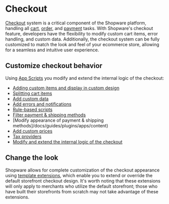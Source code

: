 # Checkout

[Checkout](/docs/concepts/commerce/checkout-concept) system is a critical component of the Shopware platform, handling all [cart](/docs/concepts/commerce/checkout-concept/cart), [order](/docs/concepts/commerce/checkout-concept/orders), and [payment](/docs/concepts/commerce/checkout-concept/payments) tasks. With Shopware's checkout feature, developers have the flexibility to modify custom cart items, error handling, and custom data. Additionally, the checkout system can be fully customized to match the look and feel of your ecommerce store, allowing for a seamless and intuitive user experience.

## Customize checkout behavior

Using [App Scripts](/docs/guides/plugins/apps/app-scripts) you modify and extend the internal logic of the checkout:

 * [Adding custom items and display in custom design](/docs/guides/plugins/apps/app-scripts/cart-manipulation)
 * [Splitting cart items](/docs/guides/plugins/apps/app-scripts/cart-manipulation#split-line-items)
 * [Add custom data](/docs/guides/plugins/apps/app-scripts/cart-manipulation)
 * [Add errors and notifications](/docs/guides/plugins/apps/app-scripts/cart-manipulation)
 * [Rule-based scripts](/docs/guides/plugins/apps/app-scripts/cart-manipulation)
 * [Filter payment & shipping methods](/docs/guides/plugins/apps/custom-data)
 * [Modify appearance of payment & shipping methods]/docs/guides/plugins/apps/content)
 * [Add custom prices](/docs/guides/plugins/apps/app-scripts/cart-manipulation)
 * [Tax providers](/docs/guides/plugins/apps/tax-provider#tax-provider-endpoint)
 * [Modify and extend the internal logic of the checkout](/docs/guides/plugins/apps/custom-data)

## Change the look

Shopware allows for complete customization of the checkout appearance using [template extensions](/docs/guides/plugins/plugins/storefront/customize-templates), which enable you to extend or override the default storefront checkout design. It's worth noting that these extensions will only apply to merchants who utilize the default storefront; those who have built their storefronts from scratch may not take advantage of these extensions.
